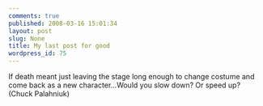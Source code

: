 ```yaml
---
comments: true
published: 2008-03-16 15:01:34
layout: post
slug: None
title: My last post for good
wordpress_id: 75
---
```


If death meant just leaving the stage long enough to change costume and come back as a new character...Would you slow down? Or speed up? (Chuck Palahniuk)
